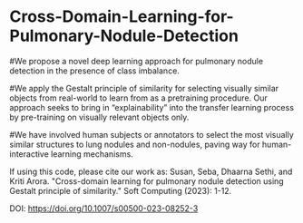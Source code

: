 # Cross-Domain-Learning-for-Pulmonary-Nodule-Detection

#We propose a novel deep learning approach for pulmonary nodule detection in the presence of class imbalance.

#We apply the Gestalt principle of similarity for selecting visually similar objects from real-world to learn from as a pretraining procedure. Our approach seeks to bring in “explainability” into the transfer learning process by pre-training on visually relevant objects only.

#We have involved human subjects or annotators to select the most visually similar structures to lung nodules and non-nodules, paving way for human-interactive learning mechanisms.

If using this code, please cite our work as: Susan, Seba, Dhaarna Sethi, and Kriti Arora. "Cross-domain learning for pulmonary nodule detection using Gestalt principle of similarity." Soft Computing (2023): 1-12.

DOI: https://doi.org/10.1007/s00500-023-08252-3
